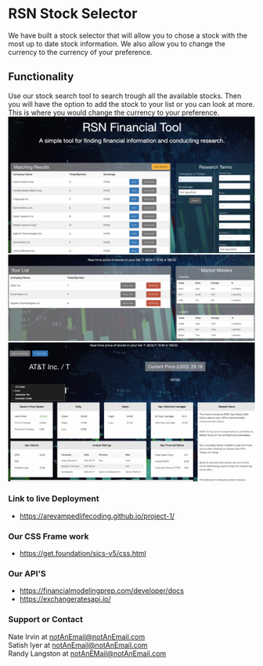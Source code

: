 # RSN Stock Selector

We have built a stock selector that will allow you to chose a stock with the most up to date stock information. We also allow you to change the currency to the currency of your preference.

## Functionality

Use our stock search tool to search trough all the available stocks. Then you will have the option to add the stock to your list or you can look at more. This is where you would change the currency to your preference.
<img src="./assets/img/rsn-1.png">
<img src="./assets/img/rsn-2.png">
<img src="./assets/img/rsn-3.png">

### Link to live Deployment

- https://arevampedlifecoding.github.io/project-1/

### Our CSS Frame work

- https://get.foundation/sics-v5/css.html

### Our API'S

- https://financialmodelingprep.com/developer/docs
  <br>
- https://exchangeratesapi.io/

### Support or Contact

Nate Irvin at notAnEmail@notAnEmail.com
<br>
Satish Iyer at notAnEmail@notAnEmail.com
<br>
Randy Langston at notAnEMail@notAnEmail.com

